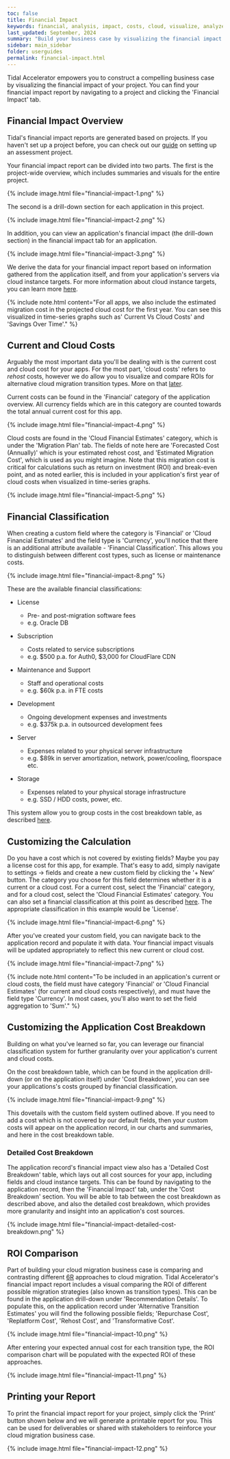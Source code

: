 ```yaml
---
toc: false
title: Financial Impact
keywords: financial, analysis, impact, costs, cloud, visualize, analyze, business, case
last_updated: September, 2024
summary: "Build your business case by visualizing the financial impact of your migration"
sidebar: main_sidebar
folder: userguides
permalink: financial-impact.html
---
```


Tidal Accelerator empowers you to construct a compelling business case by visualizing the financial impact of your project. You can find your financial impact report by navigating to a project and clicking the 'Financial Impact' tab.

## Financial Impact Overview

Tidal's financial impact reports are generated based on projects. If you haven't set up a project before, you can check out our [guide](https://guides.tidal.cloud/assessment-projects.html) on setting up an assessment project.

Your financial impact report can be divided into two parts. The first is the project-wide overview, which includes summaries and visuals for the entire project. 

{% include image.html file="financial-impact-1.png" %}

The second is a drill-down section for each application in this project. 

{% include image.html file="financial-impact-2.png" %}

In addition, you can view an application's financial impact (the drill-down section) in the financial impact tab for an application.

{% include image.html file="financial-impact-3.png" %}

We derive the data for your financial impact report based on information gathered from the application itself, and from your application's servers via cloud instance targets. For more information about cloud instance targets, you can learn more [here](https://guides.tidal.cloud/instance-recommendation.html).

{% include note.html content="For all apps, we also include the estimated migration cost in the projected cloud cost for the first year. You can see this visualized in time-series graphs such as' Current Vs Cloud Costs' and 'Savings Over Time'." %}

## Current and Cloud Costs

Arguably the most important data you'll be dealing with is the current cost and cloud cost for your apps. For the most part, 'cloud costs' refers to _rehost_ costs, however we do allow you to visualize and compare ROIs for alternative cloud migration transition types. More on that [later](#roi-comparison). 

Current costs can be found in the 'Financial' category of the application overview. All currency fields which are in this category are counted towards the total annual current cost for this app.

{% include image.html file="financial-impact-4.png" %}

Cloud costs are found in the 'Cloud Financial Estimates' category, which is under the 'Migration Plan' tab. The fields of note here are 'Forecasted Cost (Annually)' which is your estimated rehost cost, and 'Estimated Migration Cost', which is used as you might imagine. Note that this migration cost is critical for calculations such as return on investment (ROI) and break-even point, and as noted earlier, this is included in your application's first year of cloud costs when visualized in time-series graphs.

{% include image.html file="financial-impact-5.png" %}

## Financial Classification

When creating a custom field where the category is 'Financial' or 'Cloud Financial Estimates' and the field type is 'Currency', you'll notice that there is an additional attribute available - 'Financial Classification'. This allows you to distinguish between different cost types, such as license or maintenance costs.

{% include image.html file="financial-impact-8.png" %}

These are the available financial classifications:

- License
  - Pre- and post-migration software fees
  - e.g. Oracle DB

- Subscription
  - Costs related to service subscriptions
  - e.g. \$500 p.a. for Auth0, $3,000 for CloudFlare CDN

- Maintenance and Support
  - Staff and operational costs
  - e.g. $60k p.a. in FTE costs

- Development
  - Ongoing development expenses and investments
  - e.g. $375k p.a. in outsourced development fees

- Server
  - Expenses related to your physical server infrastructure
  - e.g. $89k in server amortization, network, power/cooling, floorspace etc.

- Storage
  - Expenses related to your physical storage infrastructure
  - e.g. SSD / HDD costs, power, etc.

This system allow you to group costs in the cost breakdown table, as described [here](#customizing-the-application-cost-breakdown).

## Customizing the Calculation

Do you have a cost which is not covered by existing fields? Maybe you pay a license cost for this app, for example. That's easy to add, simply navigate to settings -> fields and create a new custom field by clicking the '+ New' button. The category you choose for this field determines whether it is a current or a cloud cost. For a current cost, select the 'Financial' category, and for a cloud cost, select the 'Cloud Financial Estimates' category. You can also set a financial classification at this point as described [here](#financial-classification). The appropriate classification in this example would be 'License'. 

{% include image.html file="financial-impact-6.png" %}

After you've created your custom field, you can navigate back to the application record and populate it with data. Your financial impact visuals will be updated appropriately to reflect this new current or cloud cost.

{% include image.html file="financial-impact-7.png" %}

{% include note.html content="To be included in an application's current or cloud costs, the field must have category 'Financial' or 'Cloud Financial Estimates' (for current and cloud costs respectively), and must have the field type 'Currency'. In most cases, you'll also want to set the field aggregation to 'Sum'." %}


## Customizing the Application Cost Breakdown

Building on what you've learned so far, you can leverage our financial classification system for further granularity over your application's current and cloud costs.

On the cost breakdown table, which can be found in the application drill-down (or on the application itself) under 'Cost Breakdown', you can see your applications's costs grouped by financial classification. 

{% include image.html file="financial-impact-9.png" %}

This dovetails with the custom field system outlined above. If you need to add a cost which is not covered by our default fields, then your custom costs will appear on the application record, in our charts and summaries, and here in the cost breakdown table.

### Detailed Cost Breakdown

The application record's financial impact view also has a 'Detailed Cost Breakdown' table, which lays out all cost sources for your app, including fields and cloud instance targets. This can be found by navigating to the application record, then the 'Financial Impact' tab, under the 'Cost Breakdown' section. You will be able to tab between the cost breakdown as described above, and also the detailed cost breakdown, which provides more granularity and insight into an application's cost sources.

{% include image.html file="financial-impact-detailed-cost-breakdown.png" %}

## ROI Comparison

Part of building your cloud migration business case is comparing and contrasting different [6R](https://aws.amazon.com/blogs/enterprise-strategy/6-strategies-for-migrating-applications-to-the-cloud/) approaches to cloud migration. Tidal Accelerator's financial impact report includes a visual comparing the ROI of different possible migration strategies (also known as transition types). This can be found in the application drill-down under 'Recommendation Details'. To populate this, on the application record under 'Alternative Transition Estimates' you will find the following possible fields; 'Repurchase Cost', 'Replatform Cost', 'Rehost Cost', and 'Transformative Cost'. 

{% include image.html file="financial-impact-10.png" %}

After entering your expected annual cost for each transition type, the ROI comparison chart will be populated with the expected ROI of these approaches.

{% include image.html file="financial-impact-11.png" %}

## Printing your Report

To print the financial impact report for your project, simply click the 'Print' button shown below and we will generate a printable report for you. This can be used for deliverables or shared with stakeholders to reinforce your cloud migration business case.

{% include image.html file="financial-impact-12.png" %}
